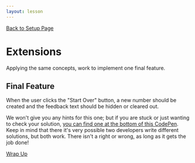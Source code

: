 ```yaml
---
layout: lesson
---
```


<a href="../">Back to Setup Page</a>

# Extensions

Applying the same concepts, work to implement one final feature.

<div class="try-it-new">
  <h2>Final Feature</h2>
  <p>When the user clicks the "Start Over" button, a new number should be created and the feedback text should be hidden or cleared out.</p>
</div>

We won't give you any hints for this one; but if you are stuck or just wanting to check your solution, [you can find one at the bottom of this CodePen](https://codepen.io/turing-trycoding/pen/abBpgNg?editors=1010). Keep in mind that there it's very possible two developers write different solutions, but both work. There isn't a right or wrong, as long as it gets the job done!

<a href="../wrap-up">Wrap Up</a>
